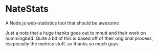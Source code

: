 NateStats
=========

A Node.js web-statistics tool that should be awesome

Just a note that a huge thanks goes out to mnutt and their work on hummingbird.  Quite a bit of this is based off of their origional process, escpecially the metrics stuff, so thanks so much guys.